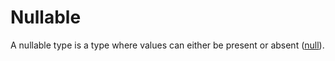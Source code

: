 # Nullable

A nullable type is a type where values can either be present or absent ([null](null.md)).
